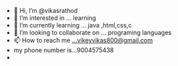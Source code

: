 - 👋 Hi, I’m @vikasrathod
- 👀 I’m interested in ... learning
- 🌱 I’m currently learning ... java ,html,css,c
- 💞️ I’m looking to collaborate on ... programing languages
- 📫 How to reach me ...vikeyvikas800@gmail.com
- my phone number is...9004575438
- 


<!---
vikasrthoad/vikasrthoad is a ✨ special ✨ repository because its `README.md` (this file) appears on your GitHub profile.
You can click the Preview link to take a look at your changes.
--->
